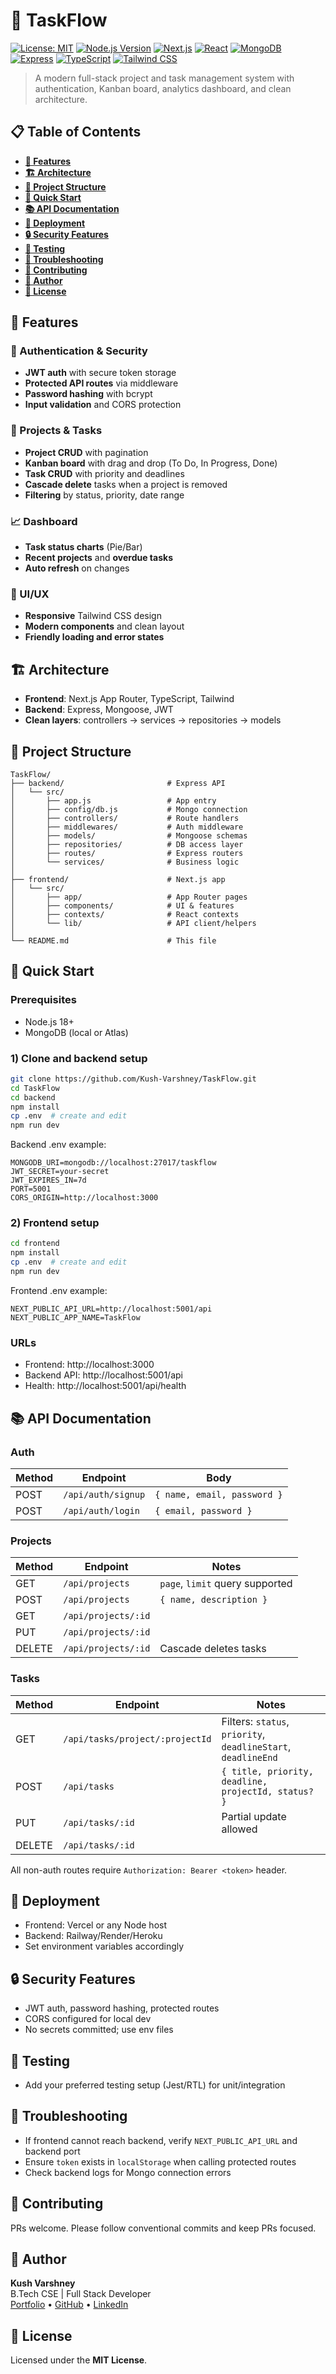 # 📝 TaskFlow

[![License: MIT](https://img.shields.io/badge/License-MIT-yellow.svg)](https://opensource.org/licenses/MIT)
[![Node.js Version](https://img.shields.io/badge/node-%3E%3D18.0.0-brightgreen)](https://nodejs.org/)
[![Next.js](https://img.shields.io/badge/Next.js-15-black)](https://nextjs.org/)
[![React](https://img.shields.io/badge/React-18.2.0-61DAFB)](https://react.dev/)
[![MongoDB](https://img.shields.io/badge/MongoDB-7.x-47A248)](https://www.mongodb.com/)
[![Express](https://img.shields.io/badge/Express-4.18.2-000000)](https://expressjs.com/)
[![TypeScript](https://img.shields.io/badge/TypeScript-5.x-3178C6)](https://www.typescriptlang.org/)
[![Tailwind CSS](https://img.shields.io/badge/Tailwind_CSS-3.x-38B2AC)](https://tailwindcss.com/)

> A modern full-stack project and task management system with authentication, Kanban board, analytics dashboard, and clean architecture.

## 📋 Table of Contents

- **[🌟 Features](#-features)**
- **[🏗️ Architecture](#️-architecture)**
- **[📁 Project Structure](#-project-structure)**
- **[🚀 Quick Start](#-quick-start)**
- **[📚 API Documentation](#-api-documentation)**
- **[🚀 Deployment](#-deployment)**
- **[🔒 Security Features](#-security-features)**
- **[🧪 Testing](#-testing)**
- **[🐛 Troubleshooting](#-troubleshooting)**
- **[🤝 Contributing](#-contributing)**
- **[👤 Author](#-author)**
- **[📄 License](#-license)**

## 🌟 Features

### 🔐 Authentication & Security
- **JWT auth** with secure token storage
- **Protected API routes** via middleware
- **Password hashing** with bcrypt
- **Input validation** and CORS protection

### 📁 Projects & Tasks
- **Project CRUD** with pagination
- **Kanban board** with drag and drop (To Do, In Progress, Done)
- **Task CRUD** with priority and deadlines
- **Cascade delete** tasks when a project is removed
- **Filtering** by status, priority, date range

### 📈 Dashboard
- **Task status charts** (Pie/Bar)
- **Recent projects** and **overdue tasks**
- **Auto refresh** on changes

### 🎨 UI/UX
- **Responsive** Tailwind CSS design
- **Modern components** and clean layout
- **Friendly loading and error states**

## 🏗️ Architecture

- **Frontend**: Next.js App Router, TypeScript, Tailwind
- **Backend**: Express, Mongoose, JWT
- **Clean layers**: controllers → services → repositories → models

## 📁 Project Structure

```
TaskFlow/
├── backend/                       # Express API
│   └── src/
│       ├── app.js                 # App entry
│       ├── config/db.js           # Mongo connection
│       ├── controllers/           # Route handlers
│       ├── middlewares/           # Auth middleware
│       ├── models/                # Mongoose schemas
│       ├── repositories/          # DB access layer
│       ├── routes/                # Express routers
│       └── services/              # Business logic
│
├── frontend/                      # Next.js app
│   └── src/
│       ├── app/                   # App Router pages
│       ├── components/            # UI & features
│       ├── contexts/              # React contexts
│       └── lib/                   # API client/helpers
│
└── README.md                      # This file
```

## 🚀 Quick Start

### Prerequisites
- Node.js 18+
- MongoDB (local or Atlas)

### 1) Clone and backend setup
```bash
git clone https://github.com/Kush-Varshney/TaskFlow.git
cd TaskFlow
cd backend
npm install
cp .env  # create and edit
npm run dev
```

Backend .env example:
```env
MONGODB_URI=mongodb://localhost:27017/taskflow
JWT_SECRET=your-secret
JWT_EXPIRES_IN=7d
PORT=5001
CORS_ORIGIN=http://localhost:3000
```

### 2) Frontend setup
```bash
cd frontend
npm install
cp .env  # create and edit
npm run dev
```

Frontend .env example:
```env
NEXT_PUBLIC_API_URL=http://localhost:5001/api
NEXT_PUBLIC_APP_NAME=TaskFlow
```

### URLs
- Frontend: http://localhost:3000
- Backend API: http://localhost:5001/api
- Health: http://localhost:5001/api/health

## 📚 API Documentation

### Auth
| Method | Endpoint | Body |
|---|---|---|
| POST | `/api/auth/signup` | `{ name, email, password }` |
| POST | `/api/auth/login` | `{ email, password }` |

### Projects
| Method | Endpoint | Notes |
|---|---|---|
| GET | `/api/projects` | `page`, `limit` query supported |
| POST | `/api/projects` | `{ name, description }` |
| GET | `/api/projects/:id` |  |
| PUT | `/api/projects/:id` |  |
| DELETE | `/api/projects/:id` | Cascade deletes tasks |

### Tasks
| Method | Endpoint | Notes |
|---|---|---|
| GET | `/api/tasks/project/:projectId` | Filters: `status`, `priority`, `deadlineStart`, `deadlineEnd` |
| POST | `/api/tasks` | `{ title, priority, deadline, projectId, status? }` |
| PUT | `/api/tasks/:id` | Partial update allowed |
| DELETE | `/api/tasks/:id` |  |

All non-auth routes require `Authorization: Bearer <token>` header.

## 🚀 Deployment

- Frontend: Vercel or any Node host
- Backend: Railway/Render/Heroku
- Set environment variables accordingly

## 🔒 Security Features

- JWT auth, password hashing, protected routes
- CORS configured for local dev
- No secrets committed; use env files

## 🧪 Testing

- Add your preferred testing setup (Jest/RTL) for unit/integration

## 🐛 Troubleshooting

- If frontend cannot reach backend, verify `NEXT_PUBLIC_API_URL` and backend port
- Ensure `token` exists in `localStorage` when calling protected routes
- Check backend logs for Mongo connection errors

## 🤝 Contributing

PRs welcome. Please follow conventional commits and keep PRs focused.

## 👤 Author

**Kush Varshney**  
B.Tech CSE | Full Stack Developer  
[Portfolio](https://kushvarshney.vercel.app/) • [GitHub](https://github.com/Kush-Varshney) • [LinkedIn](https://www.linkedin.com/in/kush-varshney-490baa250/)


## 📄 License

Licensed under the **MIT License**.